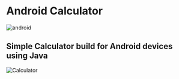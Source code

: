 # Android Calculator 

![android](https://github.com/YoussefAboelwafa/Android_Calculator_App/assets/96186143/29973860-344c-407d-a595-8635e6556663)


## Simple Calculator build for Android devices using Java 

![Calculator](https://github.com/YoussefAboelwafa/Android_Calculator_App/assets/96186143/faf56b4d-24b2-4902-b013-3dfc7419776f)

